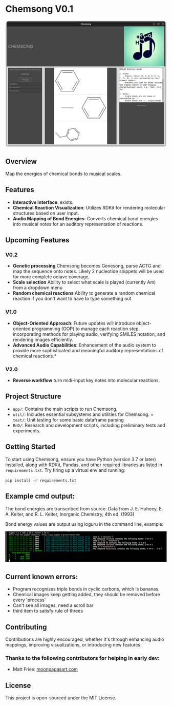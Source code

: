# Chemsong V0.1

![Chemsong Window](img/chemsong_window.png)

## Overview

Map the energies of chemical bonds to musical scales.

## Features

- **Interactive Interface**: exists.
- **Chemical Reaction Visualization**: Utilizes RDKit for  rendering molecular structures based on user input.
- **Audio Mapping of Bond Energies**: Converts chemical bond energies into musical notes for an auditory representation of reactions.

## Upcoming Features

### V0.2
- **Genetic processing** Chemsong becomes Genesong, parse ACTG and map the sequence onto notes. Likely 2 nucleotide snippets will be used for more complete octave coverage.
- **Scale selection** Ability to select what scale is played (currently Am) from a dropdown menu
- **Random chemical reactions** Ability to generate a random chemical reaction if you don't want to have to type something out

### V1.0
- **Object-Oriented Approach**: Future updates will introduce object-oriented programming (OOP) to manage each reaction step, incorporating methods for playing audio, verifying SMILES notation, and rendering images efficiently.
- **Advanced Audio Capabilities**: Enhancement of the audio system to provide more sophisticated and meaningful auditory representations of chemical reactions.*

### V2.0
- **Reverse workflow** turn midi-input key notes into molecular reactions.


## Project Structure

- `app/`: Contains the main scripts to run Chemsong.
- `util/`: Includes essential subsystems and utilities for Chemsong.
= `test/`: Unit testing for some basic dataframe parsing
- `RnD/`: Research and development scripts, including preliminary tests and experiments.

## Getting Started

To start using Chemsong, ensure you have Python (version 3.7 or later) installed, along with RDKit, Pandas, and other required libraries as listed in `requirements.txt`. Try firing up a virtual env and running:

`pip install -r requirements.txt`

## Example cmd output:
The bond energies are transcribed from source: Data from J. E. Huheey, E. A. Keiter, and R. L. Keiter, Inorganic Chemistry, 4th ed. (1993)

Bond energy values are output using loguru in the command line, example:

![Chemsong Command Line Output](img/chemsong_cmd_output.png)

## Current known errors:
- Program recognizes triple bonds in cyclic carbons, which is bananas.
- Chemical images keep getting added, they should be removed before every 'process'
- Can't see all images, need a scroll bar
- third item to satisfy rule of threes

## Contributing

Contributions are highly encouraged, whether it's through enhancing audio mappings, improving visualizations, or introducing new features.

### Thanks to the following contributors for helping in early dev:
- Matt Fries: [moonpapasart.com](moonpapasart.com)


## License

This project is open-sourced under the MIT License.
